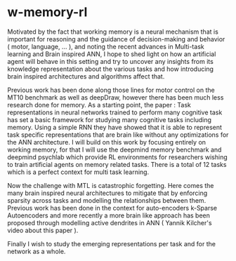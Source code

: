 # w-memory-rl
Motivated by the fact that working memory is a neural mechanism that is important for reasoning and the guidance of decision-making and behavior ( motor, language, ... ), and noting the recent advances in Multi-task learning and Brain inspired ANN, I hope to shed light on how an artificial agent will behave in this setting and try to uncover any insights from its knowledge representation about the various tasks and how introducing brain inspired architectures and algorithms affect that. 

Previous work has been done along those lines for motor control  on the MT10 benchmark as well as deepDraw, however there has been much less research done for memory. As a starting point, 
the paper : Task representations in neural networks trained to perform many cognitive task has set a basic framework for studying many cognitive tasks including memory. Using a simple RNN they have showed that it is able to represent task specific representations that are brain like without any optimizations for the ANN architecture. I will build on this work by focusing entirely on working memory, for that I will use the deepmind memory benchmark and deepmind psychlab which provide RL environments for researchers wishing to train artificial agents on memory related tasks. There is a total of 12 tasks which is a perfect context for multi task learning. 

Now the challenge with MTL is catastrophic forgetting. Here comes the many brain inspired neural architectures to mitigate that by enforcing sparsity across tasks and modelling the relationships between them. Previous work has been done in the context for auto-encoders  k-Sparse Autoencoders and more recently a more brain like approach has been proposed through modelling active dendrites in ANN ( Yannik Kilcher's video about this paper ). 

Finally I wish to study the emerging representations per task and for the network as a whole. 

